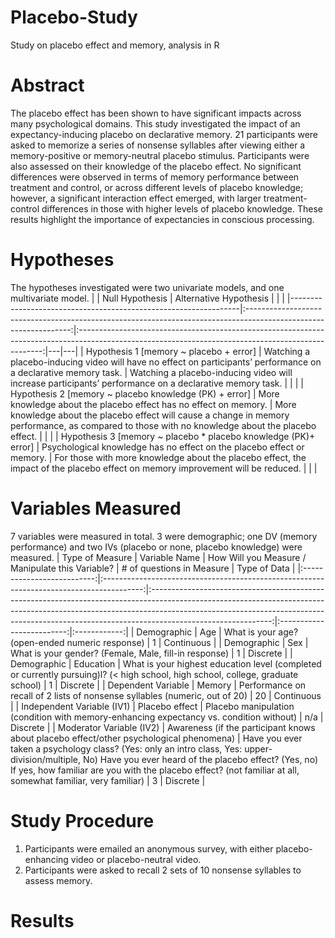 # Placebo-Study
Study on placebo effect and memory, analysis in R

# Abstract
The placebo effect has been shown to have significant impacts across many psychological domains. This study investigated the impact of an expectancy-inducing placebo on declarative memory. 21 participants were asked to memorize a series of nonsense syllables after viewing either a memory-positive or memory-neutral placebo stimulus. Participants were also assessed on their knowledge of the placebo effect. No significant differences were observed in terms of memory performance between treatment and control, or across different levels of placebo knowledge; however, a significant interaction effect emerged, with larger treatment-control differences in those with higher levels of placebo knowledge. These results highlight the importance of expectancies in conscious processing.

# Hypotheses
The hypotheses investigated were two univariate models, and one multivariate model.
|                                                                 |                                                  Null Hypothesis                                                 |                                                                Alternative Hypothesis                                                               |   |   |
|-----------------------------------------------------------------|:----------------------------------------------------------------------------------------------------------------:|:---------------------------------------------------------------------------------------------------------------------------------------------------:|---|---|
| Hypothesis 1 [memory ~ placebo + error]                         | Watching a placebo-inducing video will have no effect on participants’ performance on a declarative memory task. | Watching a placebo-inducing video will increase participants’ performance on a declarative memory task.                                             |   |   |
| Hypothesis 2 [memory ~ placebo knowledge (PK) + error]          | More knowledge about the placebo effect has no effect on memory.                                                 | More knowledge about the placebo effect will cause a change in memory performance, as compared to those with no knowledge about the placebo effect. |   |   |
| Hypothesis 3 [memory ~ placebo * placebo knowledge (PK)+ error] | Psychological knowledge has no effect on the placebo effect or memory.                                           | For those with more knowledge about the placebo effect, the impact of the placebo effect on memory improvement will be reduced.                     |   |   |

# Variables Measured
7 variables were measured in total. 3 were demographic; one DV (memory performance) and two IVs (placebo or none, placebo knowledge) were measured.
|       Type of Measure      |                                       Variable Name                                      |                                                                                                             How Will you Measure / Manipulate this Variable?                                                                                                             | # of questions in Measure | Type of Data |
|:--------------------------:|:----------------------------------------------------------------------------------------:|:------------------------------------------------------------------------------------------------------------------------------------------------------------------------------------------------------------------------------------------------------------------------:|:-------------------------:|:------------:|
|         Demographic        |                                            Age                                           |                                                                                                              What is your age? (open-ended numeric response)                                                                                                             |             1             |  Continuous  |
|         Demographic        |                                            Sex                                           |                                                                                                          What is your gender?  (Female, Male, fill-in response)                                                                                                          |             1             |   Discrete   |
|         Demographic        |                                         Education                                        |                                                                      What is your highest education level (completed or currently pursuing)l? (< high school, high school, college, graduate school)                                                                     |             1             |   Discrete   |
|     Dependent Variable     |                                          Memory                                          |                                                                                                Performance on recall of 2 lists of nonsense syllables (numeric, out of 20)                                                                                               |             20            |  Continuous  |
| Independent Variable (IV1) |                                      Placebo effect                                      |                                                                                          Placebo manipulation (condition with memory-enhancing expectancy vs. condition without)                                                                                         |            n/a            |   Discrete   |
|  Moderator Variable (IV2)  | Awareness  (if the participant knows about placebo effect/other psychological phenomena) | Have you ever taken a psychology class? (Yes: only an intro class, Yes: upper-division/multiple, No) Have you ever heard of the placebo effect? (Yes, no) If yes, how familiar are you with the placebo effect? (not familiar at all, somewhat familiar, very familiar)  |             3             |   Discrete   |

# Study Procedure
1. Participants were emailed an anonymous survey, with either placebo-enhancing video or placebo-neutral video.
2. Participants were asked to recall 2 sets of 10 nonsense syllables to assess memory.

# Results
